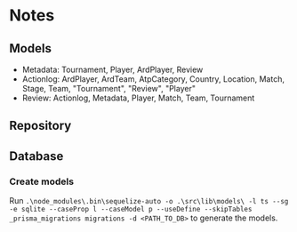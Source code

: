 # Notes

## Models

- Metadata: Tournament, Player, ArdPlayer, Review
- Actionlog: ArdPlayer, ArdTeam, AtpCategory, Country, Location, Match, Stage, Team, "Tournament", "Review", "Player"
- Review: Actionlog, Metadata, Player, Match, Team, Tournament

## Repository

## Database

### Create models

Run `.\node_modules\.bin\sequelize-auto -o .\src\lib\models\ -l ts --sg -e sqlite --caseProp l --caseModel p --useDefine --skipTables _prisma_migrations migrations -d <PATH_TO_DB>` to generate the models.
